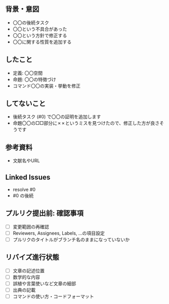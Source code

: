 ## 背景・意図

- 〇〇の後続タスク
- 〇〇という不具合があった
- 〇〇という方針で修正する
- 〇〇に関する性質を追加する

## したこと

- 定義: 〇〇空間
- 命題: 〇〇の特徴づけ
- コマンド〇〇の実装・挙動を修正

## してないこと

- 後続タスク (#0) で〇〇の証明を追加します
- 命題〇〇の□□部分に✗✗というミスを見つけたので、修正した方が良さそうです

## 参考資料

- 文献名やURL

## Linked Issues

- resolve #0
- #0 の後続

## プルリク提出前: 確認事項

- [ ] 変更範囲の再確認
- [ ] Reviewers, Assignees, Labels, ...の項目設定
- [ ] プルリクのタイトルがブランチ名のままになっていないか

## リバイズ進行状態

- [ ] 文章の記述位置
- [ ] 数学的な内容
- [ ] 誤植や言葉使いなど文章の細部
- [ ] 出典の記載
- [ ] コマンドの使い方・コードフォーマット
